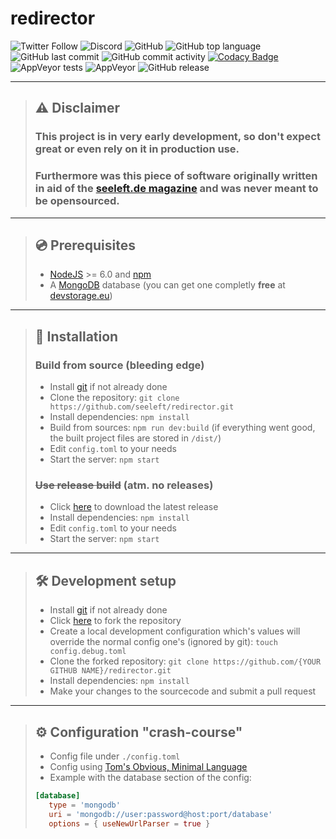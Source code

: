 # redirector
![Twitter Follow](https://img.shields.io/twitter/follow/seeleftmagazin?label=%2Fseeleftmagazin&style=social) ![Discord](https://img.shields.io/discord/600328651124506625?style=social) ![GitHub](https://img.shields.io/github/license/seeleft/redirector) ![GitHub top language](https://img.shields.io/github/languages/top/seeleft/redirector) ![GitHub last commit](https://img.shields.io/github/last-commit/seeleft/redirector) ![GitHub commit activity](https://img.shields.io/github/commit-activity/w/seeleft/redirector) [![Codacy Badge](https://api.codacy.com/project/badge/Grade/c979d5df2f9d4d478058e36ab2e966c5)](https://www.codacy.com/app/syntax-yt/redirector?utm_source=github.com&amp;utm_medium=referral&amp;utm_content=seeleft/redirector&amp;utm_campaign=Badge_Grade) ![AppVeyor tests](https://img.shields.io/appveyor/tests/syntax-yt/redirector) ![AppVeyor](https://img.shields.io/appveyor/ci/syntax-yt/redirector) ![GitHub release](https://img.shields.io/github/release/seeleft/redirector)

---

> ## ⚠️ Disclaimer
> ### This project is in **very early** development, so don't expect great or even rely on it in production use.
> ### Furthermore was this piece of software originally written in aid of the [seeleft.de magazine](https://seeleft.de) and was **never meant to be opensourced**.

---

> ## 💿 Prerequisites
> - [NodeJS](https://nodejs.org) >= 6.0 and [npm](https://www.npmjs.com)
> - A [MongoDB](https://www.mongodb.com) database (you can get one completly **free** at [devstorage.eu](https://panel.devstorage.eu))

---

> ## 📲 Installation
> ### Build from source (bleeding edge)
> - Install [git](https://git-scm.com) if not already done
> - Clone the repository: `git clone https://github.com/seeleft/redirector.git`
> - Install dependencies: `npm install`
> - Build from sources: `npm run dev:build` (if everything went good, the built project files are stored in `/dist/`)
> - Edit `config.toml` to your needs
> - Start the server: `npm start`
>
> ### ~~Use release build~~ (atm. no releases)
> - Click [here](https://github.com/seeleft/redirector/releases) to download the latest release
> - Install dependencies: `npm install`
> - Edit `config.toml` to your needs
> - Start the server: `npm start`

---

> ## 🛠️ Development setup
> - Install [git](https://git-scm.com) if not already done
> - Click [here](https://github.com/seeleft/redirector/fork) to fork the repository
> - Create a local development configuration which's values will override the normal config one's (ignored by git): `touch config.debug.toml`
> - Clone the forked repository: `git clone https://github.com/{YOUR GITHUB NAME}/redirector.git`
> - Install dependencies: `npm install`
> - Make your changes to the sourcecode and submit a pull request

---

> ## ⚙️ Configuration "crash-course"
> - Config file under `./config.toml`
> - Config using [Tom's Obvious, Minimal Language](https://github.com/toml-lang/toml)
> - Example with the database section of the config:
> ```TOML 
> [database]
>    type = 'mongodb'
>    uri = 'mongodb://user:password@host:port/database'
>    options = { useNewUrlParser = true }